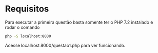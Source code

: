 # Requisitos
Para executar a primeira questão basta somente ter o PHP 7.2 instalado e rodar o comando
```bash
php -S localhost:8000
```
Acesse localhost:8000/questao1.php para ver funcionando.
